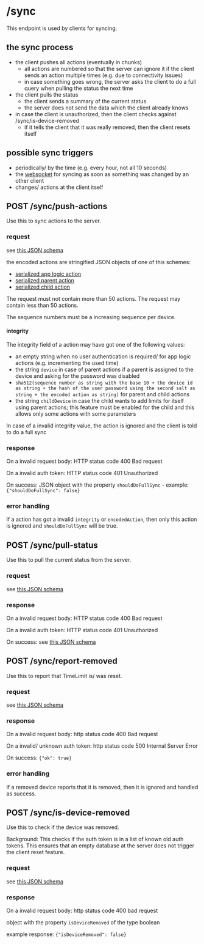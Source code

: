 # /sync

This endpoint is used by clients for syncing.

## the sync process

- the client pushes all actions (eventually in chunks)
  - all actions are numbered so that the server can ignore it if the client sends an action multiple times (e.g. due to connectivity issues)
  - in case something goes wrong, the server asks the client to do a full query when pulling the status the next time
- the client pulls the status
  - the client sends a summary of the current status
  - the server does not send the data which the client already knows
- in case the client is unauthorized, then the client checks against /sync/is-device-removed
  - if it tells the client that it was really removed, then the client resets itself

## possible sync triggers

- periodically/ by the time (e.g. every hour, not all 10 seconds)
- the [websocket](./websocket.md) for syncing as soon as something was changed by an other client
- changes/ actions at the client itself

## POST /sync/push-actions

Use this to sync actions to the server.

### request

see [this JSON schema](../schema/clientpushchangesrequest.md)

the encoded actions are stringified JSON objects of one of this schemes:
- [serialized app logic action](../schema/serializedapplogicaction.md)
- [serialized parent action](../schema/serializedparentaction.md)
- [serialized child action](../schema/serializedchildaction.md)

The request must not contain more than 50 actions. The request may contain less than 50
actions.

The sequence numbers must be a increasing sequence per device.

#### integrity

The integrity field of a action may have got one of the following values:

- an empty string when no user authentication is required/ for app logic actions (e.g. incrementing the used time)
- the string ``device`` in case of parent actions if a parent is assigned to the device and asking for the password was disabled
- ``sha512(sequence number as string with the base 10 + the device id as string + the hash of the user password using the second salt as string + the encoded action as string)`` for parent and child actions
- the string ``childDevice`` in case the child wants to add limits for itself using parent actions; this feature must be enabled for the child and this allows only some actions with some parameters

In case of a invalid integrity value, the action is ignored and the client is told to do a full sync

### response

On a invalid request body: HTTP status code 400 Bad request

On a invalid auth token: HTTP status code 401 Unauthorized

On success: JSON object with the property ``shouldDoFullSync`` - example: ``{"shouldDoFullSync": false}``

### error handling

If a action has got a invalid ``integrity`` or ``encodedAction``, then only this action
is ignored and ``shouldDoFullSync`` will be true.

## POST /sync/pull-status

Use this to pull the current status from the server.

### request

see [this JSON schema](../schema/clientpullchangesrequest.md)

### response

On a invalid request body: HTTP status code 400 Bad request

On a invalid auth token: HTTP status code 401 Unauthorized

On success: see [this JSON schema](../schema/serverdatastatus.md)

## POST /sync/report-removed

Use this to report that TimeLimit is/ was reset.

### request

see [this JSON schema](../schema/requestwithauthtoken.md)

### response

On a invalid request body: http status code 400 Bad request

On a invalid/ unknown auth token: http status code 500 Internal Server Error

On success: ``{"ok": true}``

### error handling

If a removed device reports that it is removed, then it is ignored and handled
as success.

## POST /sync/is-device-removed

Use this to check if the device was removed.

Background: This checks if the auth token is in a list of known old auth tokens.
This ensures that an empty database at the server does not trigger the client reset feature.

### request

see [this JSON schema](../schema/requestwithauthtoken.md)

### response

On a invalid request body: http status code 400 bad request

object with the property ``isDeviceRemoved`` of the type boolean

example response: ``{"isDeviceRemoved": false}``
